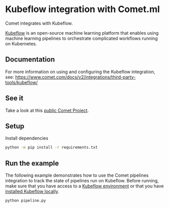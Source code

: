 # Kubeflow integration with Comet.ml

Comet integrates with Kubeflow.

[Kubeflow](https://github.com/kubeflow/kubeflow) is an open-source machine learning platform that enables using machine learning pipelines to orchestrate complicated workflows running on Kubernetes.

## Documentation

For more information on using and configuring the Kubeflow integration, see: https://www.comet.com/docs/v2/integrations/third-party-tools/kubeflow/

## See it

Take a look at this [public Comet Project](https://www.comet.com/examples/comet-example-kubeflow-hello-world/).

## Setup

Install dependencies

```bash
python -m pip install -r requirements.txt
```

## Run the example

The following example demonstrates how to use the Comet pipelines integration to track the state of pipelines run on Kubeflow. Before running, make sure that you have access to a [Kubeflow environment](https://www.kubeflow.org/docs/started/installing-kubeflow/) or that you have [installed Kubeflow locally](https://www.kubeflow.org/docs/components/pipelines/installation/localcluster-deployment/).

```bash
python pipeline.py
```
